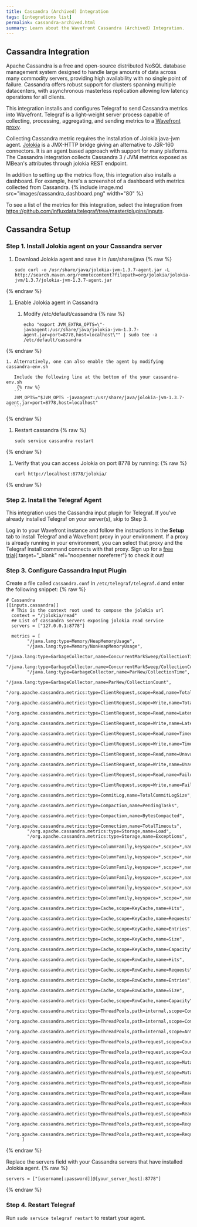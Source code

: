 ```yaml
---
title: Cassandra (Archived) Integration
tags: [integrations list]
permalink: cassandra-archived.html
summary: Learn about the Wavefront Cassandra (Archived) Integration.
---
```

## Cassandra Integration

Apache Cassandra is a free and open-source distributed NoSQL database management system designed to handle large amounts of data across many commodity servers, providing high availability with no single point of failure. Cassandra offers robust support for clusters spanning multiple datacenters, with asynchronous masterless replication allowing low latency operations for all clients.

This integration installs and configures Telegraf to send Cassandra metrics into Wavefront. Telegraf is a light-weight server process capable of collecting, processing, aggregating, and sending metrics to a [Wavefront proxy](https://docs.wavefront.com/proxies.html).

Collecting Cassandra metric requires the installation of Jolokia java-jvm agent. [Jolokia](https://jolokia.org/index.html) is a JMX-HTTP bridge giving an alternative to JSR-160 connectors. It is an agent based approach with support for many platforms. 
The Cassandra integration collects Cassandra 3 / JVM metrics exposed as MBean's attributes through jolokia REST endpoint.

In addition to setting up the metrics flow, this integration also installs a dashboard. For example, here's a screenshot of a dashboard with metrics collected from Cassandra.
{% include image.md src="images/cassandra_dashboard.png" width="80" %}


To see a list of the metrics for this integration, select the integration from <https://github.com/influxdata/telegraf/tree/master/plugins/inputs>.
## Cassandra Setup



### Step 1. Install Jolokia agent on your Cassandra server

1. Download Jolokia agent and save it in /usr/share/java
{% raw %}
   ```
   sudo curl -o /usr/share/java/jolokia-jvm-1.3.7-agent.jar -L http://search.maven.org/remotecontent?filepath=org/jolokia/jolokia-jvm/1.3.7/jolokia-jvm-1.3.7-agent.jar
   ```
{% endraw %}

1. Enable Jolokia agent in Cassandra

    1. Modify /etc/default/cassandra
{% raw %}
       ```
       echo "export JVM_EXTRA_OPTS=\"-javaagent:/usr/share/java/jolokia-jvm-1.3.7-agent.jar=port=8778,host=localhost\"" | sudo tee -a /etc/default/cassandra
       ```
{% endraw %}
    
    1. Alternatively, one can also enable the agent by modifying cassandra-env.sh 
    
       Include the following line at the bottom of the your cassandra-env.sh
        {% raw %}
       ```
       JVM_OPTS="$JVM_OPTS -javaagent:/usr/share/java/jolokia-jvm-1.3.7-agent.jar=port=8778,host=localhost"
       ```
{% endraw %}
 
1. Restart cassandra
{% raw %}
   ```
   sudo service cassandra restart
   ```
{% endraw %}

1. Verify that you can access Jolokia on port 8778 by running:
 {% raw %}
   ```
   curl http://localhost:8778/jolokia/
   ```
{% endraw %}

### Step 2. Install the Telegraf Agent

This integration uses the Cassandra input plugin for Telegraf. If you've already installed Telegraf on your server(s), skip to Step 3.

Log in to your Wavefront instance and follow the instructions in the **Setup** tab to install Telegraf and a Wavefront proxy in your environment. If a proxy is already running in your environment, you can select that proxy and the Telegraf install command connects with that proxy. Sign up for a [free trial](http://wavefront.com/sign-up/?utm_source=docs.vmware.com&utm_medium=referral&utm_campaign=docs-front-page){:target="_blank" rel="noopenner noreferrer"} to check it out!

### Step 3. Configure Cassandra Input Plugin

Create a file called `cassandra.conf` in `/etc/telegraf/telegraf.d` and enter the following snippet:
{% raw %}
```
# Cassandra
[[inputs.cassandra]]
  # This is the context root used to compose the jolokia url
  context = "/jolokia/read"
  ## List of cassandra servers exposing jolokia read service
  servers = ["127.0.0.1:8778"]
  
  metrics = [   
        "/java.lang:type=Memory/HeapMemoryUsage",
        "/java.lang:type=Memory/NonHeapMemoryUsage",
        "/java.lang:type=GarbageCollector,name=ConcurrentMarkSweep/CollectionTime",
        "/java.lang:type=GarbageCollector,name=ConcurrentMarkSweep/CollectionCount",
        "/java.lang:type=GarbageCollector,name=ParNew/CollectionTime",
        "/java.lang:type=GarbageCollector,name=ParNew/CollectionCount",
        "/org.apache.cassandra.metrics:type=ClientRequest,scope=Read,name=TotalLatency",
        "/org.apache.cassandra.metrics:type=ClientRequest,scope=Write,name=TotalLatency",
        "/org.apache.cassandra.metrics:type=ClientRequest,scope=Read,name=Latency",
        "/org.apache.cassandra.metrics:type=ClientRequest,scope=Write,name=Latency",
        "/org.apache.cassandra.metrics:type=ClientRequest,scope=Read,name=Timeouts",
        "/org.apache.cassandra.metrics:type=ClientRequest,scope=Write,name=Timeouts",
        "/org.apache.cassandra.metrics:type=ClientRequest,scope=Read,name=Unavailables",
        "/org.apache.cassandra.metrics:type=ClientRequest,scope=Write,name=Unavailables",
        "/org.apache.cassandra.metrics:type=ClientRequest,scope=Read,name=Failures",
        "/org.apache.cassandra.metrics:type=ClientRequest,scope=Write,name=Failures",
        "/org.apache.cassandra.metrics:type=CommitLog,name=TotalCommitLogSize",
        "/org.apache.cassandra.metrics:type=Compaction,name=PendingTasks",
        "/org.apache.cassandra.metrics:type=Compaction,name=BytesCompacted",
        "/org.apache.cassandra.metrics:type=Connection,name=TotalTimeouts",
        "/org.apache.cassandra.metrics:type=Storage,name=Load",
        "/org.apache.cassandra.metrics:type=Storage,name=Exceptions",
        "/org.apache.cassandra.metrics:type=ColumnFamily,keyspace=*,scope=*,name=ReadLatency",
        "/org.apache.cassandra.metrics:type=ColumnFamily,keyspace=*,scope=*,name=ReadTotalLatency",
        "/org.apache.cassandra.metrics:type=ColumnFamily,keyspace=*,scope=*,name=WriteLatency",
        "/org.apache.cassandra.metrics:type=ColumnFamily,keyspace=*,scope=*,name=WriteTotalLatency",
        "/org.apache.cassandra.metrics:type=ColumnFamily,keyspace=*,scope=*,name=LiveDiskSpaceUsed",
        "/org.apache.cassandra.metrics:type=ColumnFamily,keyspace=*,scope=*,name=MaxRowSize",
        "/org.apache.cassandra.metrics:type=Cache,scope=KeyCache,name=Hits",
        "/org.apache.cassandra.metrics:type=Cache,scope=KeyCache,name=Requests",
        "/org.apache.cassandra.metrics:type=Cache,scope=KeyCache,name=Entries",
        "/org.apache.cassandra.metrics:type=Cache,scope=KeyCache,name=Size",
        "/org.apache.cassandra.metrics:type=Cache,scope=KeyCache,name=Capacity",
        "/org.apache.cassandra.metrics:type=Cache,scope=RowCache,name=Hits",
        "/org.apache.cassandra.metrics:type=Cache,scope=RowCache,name=Requests",
        "/org.apache.cassandra.metrics:type=Cache,scope=RowCache,name=Entries",
        "/org.apache.cassandra.metrics:type=Cache,scope=RowCache,name=Size",
        "/org.apache.cassandra.metrics:type=Cache,scope=RowCache,name=Capacity",
        "/org.apache.cassandra.metrics:type=ThreadPools,path=internal,scope=CompactionExecutor,name=ActiveTasks",
        "/org.apache.cassandra.metrics:type=ThreadPools,path=internal,scope=CompactionExecutor,name=ActiveTasks",
        "/org.apache.cassandra.metrics:type=ThreadPools,path=internal,scope=AntiEntropyStage,name=ActiveTasks",
        "/org.apache.cassandra.metrics:type=ThreadPools,path=request,scope=CounterMutationStage,name=PendingTasks",
        "/org.apache.cassandra.metrics:type=ThreadPools,path=request,scope=CounterMutationStage,name=CurrentlyBlockedTasks",
        "/org.apache.cassandra.metrics:type=ThreadPools,path=request,scope=MutationStage,name=PendingTasks",
        "/org.apache.cassandra.metrics:type=ThreadPools,path=request,scope=MutationStage,name=CurrentlyBlockedTasks",
        "/org.apache.cassandra.metrics:type=ThreadPools,path=request,scope=ReadRepairStage,name=PendingTasks",
        "/org.apache.cassandra.metrics:type=ThreadPools,path=request,scope=ReadRepairStage,name=CurrentlyBlockedTasks",
        "/org.apache.cassandra.metrics:type=ThreadPools,path=request,scope=ReadStage,name=PendingTasks",
        "/org.apache.cassandra.metrics:type=ThreadPools,path=request,scope=ReadStage,name=CurrentlyBlockedTasks",
        "/org.apache.cassandra.metrics:type=ThreadPools,path=request,scope=RequestResponseStage,name=PendingTasks",
        "/org.apache.cassandra.metrics:type=ThreadPools,path=request,scope=RequestResponseStage,name=CurrentlyBlockedTasks"
      ]
```
{% endraw %}

Replace the servers field with your Cassandra servers that have installed Jolokia agent.
{% raw %}
```
servers = ["[username[:password]]@[your_server_host]:8778"]
```
{% endraw %}

### Step 4. Restart Telegraf

Run `sudo service telegraf restart` to restart your agent.
